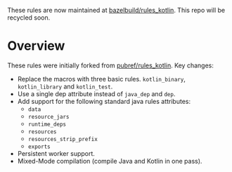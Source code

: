
These rules are now maintained at [bazelbuild/rules_kotlin](http://github.com/bazelbuild/rules_kotlin). This repo will be recycled soon.

# Overview

These rules were initially forked from [pubref/rules_kotlin](http://github.com/pubref/rules_kotlin). Key changes:

* Replace the macros with three basic rules. `kotlin_binary`, `kotlin_library` and `kotlin_test`.
* Use a single dep attribute instead of `java_dep` and `dep`.
* Add support for the following standard java rules attributes:
  * `data`
  * `resource_jars`
  * `runtime_deps`
  * `resources`
  * `resources_strip_prefix`
  * `exports`
* Persistent worker support.
* Mixed-Mode compilation (compile Java and Kotlin in one pass).
